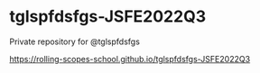 # tglspfdsfgs-JSFE2022Q3
Private repository for @tglspfdsfgs

https://rolling-scopes-school.github.io/tglspfdsfgs-JSFE2022Q3
